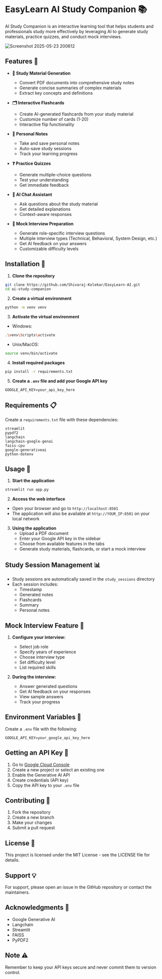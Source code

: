 # EasyLearn AI Study Companion 📚

AI Study Companion is an interactive learning tool that helps students and professionals study more effectively by leveraging AI to generate study materials, practice quizzes, and conduct mock interviews.

![Screenshot 2025-05-23 200612](https://github.com/user-attachments/assets/024788fb-a037-4550-a2e1-d57b2149184b)


## Features 🌟

- **📖 Study Material Generation**

  - Convert PDF documents into comprehensive study notes
  - Generate concise summaries of complex materials
  - Extract key concepts and definitions

- **🗂️ Interactive Flashcards**

  - Create AI-generated flashcards from your study material
  - Customize number of cards (1-20)
  - Interactive flip functionality

- **📝 Personal Notes**

  - Take and save personal notes
  - Auto-save study sessions
  - Track your learning progress

- **❓ Practice Quizzes**

  - Generate multiple-choice questions
  - Test your understanding
  - Get immediate feedback

- **💭 AI Chat Assistant**

  - Ask questions about the study material
  - Get detailed explanations
  - Context-aware responses

- **🎯 Mock Interview Preparation**
  - Generate role-specific interview questions
  - Multiple interview types (Technical, Behavioral, System Design, etc.)
  - Get AI feedback on your answers
  - Customizable difficulty levels

## Installation 🔧

1. **Clone the repository**

```bash
git clone https://github.com/Shivaraj-Kolekar/EasyLearn-AI.git
cd ai-study-companion
```

2. **Create a virtual environment**

```bash
python -m venv venv
```

3. **Activate the virtual environment**

- Windows:

```bash
.\venv\Scripts\activate
```

- Unix/MacOS:

```bash
source venv/bin/activate
```

4. **Install required packages**

```bash
pip install -r requirements.txt
```

5. **Create a `.env` file and add your Google API key**

```plaintext
GOOGLE_API_KEY=your_api_key_here
```

## Requirements 📋

Create a `requirements.txt` file with these dependencies:

```plaintext
streamlit
pypdf2
langchain
langchain-google-genai
faiss-cpu
google-generativeai
python-dotenv
```

## Usage 🚀

1. **Start the application**

```bash
streamlit run app.py
```

2. **Access the web interface**

- Open your browser and go to `http://localhost:8501`
- The application will also be available at `http://YOUR_IP:8501` on your local network

3. **Using the application**
   - Upload a PDF document
   - Enter your Google API key in the sidebar
   - Choose from available features in the tabs
   - Generate study materials, flashcards, or start a mock interview

## Study Session Management 📊

- Study sessions are automatically saved in the `study_sessions` directory
- Each session includes:
  - Timestamp
  - Generated notes
  - Flashcards
  - Summary
  - Personal notes

## Mock Interview Feature 🎯

1. **Configure your interview:**

   - Select job role
   - Specify years of experience
   - Choose interview type
   - Set difficulty level
   - List required skills

2. **During the interview:**
   - Answer generated questions
   - Get AI feedback on your responses
   - View sample answers
   - Track your progress

## Environment Variables 🔐

Create a `.env` file with the following:

```plaintext
GOOGLE_API_KEY=your_google_api_key_here
```

## Getting an API Key 🔑

1. Go to [Google Cloud Console](https://console.cloud.google.com/)
2. Create a new project or select an existing one
3. Enable the Generative AI API
4. Create credentials (API key)
5. Copy the API key to your `.env` file

## Contributing 🤝

1. Fork the repository
2. Create a new branch
3. Make your changes
4. Submit a pull request

## License 📄

This project is licensed under the MIT License - see the LICENSE file for details.

## Support 💡

For support, please open an issue in the GitHub repository or contact the maintainers.

## Acknowledgments 🙏

- Google Generative AI
- Langchain
- Streamlit
- FAISS
- PyPDF2

## Note ⚠️

Remember to keep your API keys secure and never commit them to version control.
